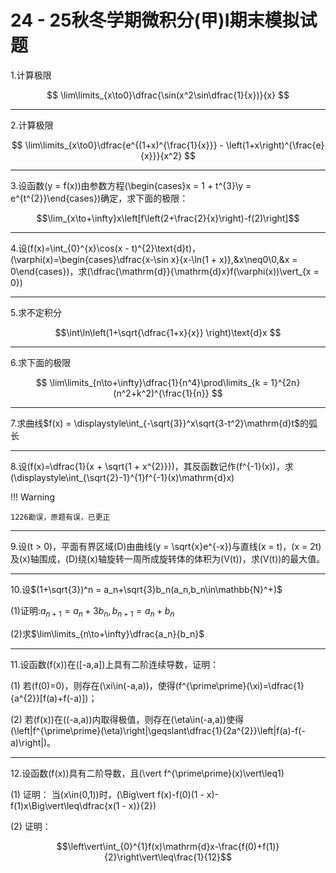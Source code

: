 # 24 - 25秋冬学期微积分(甲)I期末模拟试题

1.计算极限

$$
\lim\limits_{x\to0}\dfrac{\sin(x^2\sin\dfrac{1}{x})}{x}
$$

---

2.计算极限

$$
\lim\limits_{x\to0}\dfrac{e^{(1+x)^{\frac{1}{x}}} - \left(1+x\right)^{\frac{e}{x}}}{x^2}
$$


---

3.设函数\(y = f(x)\)由参数方程\(\begin{cases}x = 1 + t^{3}\\y = e^{t^{2}}\end{cases}\)确定，求下面的极限：

$$\lim_{x\to+\infty}x\left[f\left(2+\frac{2}{x}\right)-f(2)\right]$$

---

4.设\(f(x)=\int_{0}^{x}\cos(x - t)^{2}\text{d}t\)，\(\varphi(x)=\begin{cases}\dfrac{x-\sin x}{x-\ln(1 + x)},&x\neq0\\0,&x = 0\end{cases}\)，求\(\dfrac{\mathrm{d}}{\mathrm{d}x}f(\varphi(x))\vert_{x = 0}\)

---

5.求不定积分

$$\int\ln\left(1+\sqrt{\dfrac{1+x}{x}} \right)\text{d}x $$

---

6.求下面的极限

$$
\lim\limits_{n\to+\infty}\dfrac{1}{n^4}\prod\limits_{k = 1}^{2n}(n^2+k^2)^{\frac{1}{n}}
$$

---

7.求曲线$f(x) = \displaystyle\int_{-\sqrt{3}}^x\sqrt{3-t^2}\mathrm{d}t$的弧长

---

8.设\(f(x)=\dfrac{1}{x + \sqrt{1 + x^{2}}}\)，其反函数记作\(f^{-1}(x)\)，求\(\displaystyle\int_{\sqrt{2}-1}^{1}f^{-1}(x)\mathrm{d}x\)

!!! Warning

    1226勘误，原题有误，已更正
    
---


9.设\(t > 0\)，平面有界区域\(D\)由曲线\(y = \sqrt{x}e^{-x}\)与直线\(x = t\)，\(x = 2t\)及\(x\)轴围成，\(D\)绕\(x\)轴旋转一周所成旋转体的体积为\(V(t)\)，求\(V(t)\)的最大值。

---


10.设$(1+\sqrt{3})^n = a_n+\sqrt{3}b_n(a_n,b_n\in\mathbb{N}^+)$

(1)证明:$a_{n+1} = a_n+3b_n,b_{n+1} = a_n+b_n$

(2)求$\lim\limits_{n\to+\infty}\dfrac{a_n}{b_n}$


---



11.设函数\(f(x)\)在\([-a,a]\)上具有二阶连续导数，证明：

(1) 若\(f(0)=0\)，则存在\(\xi\in(-a,a)\)，使得\(f^{\prime\prime}(\xi)=\dfrac{1}{a^{2}}[f(a)+f(-a)]\)；

(2) 若\(f(x)\)在\((-a,a)\)内取得极值，则存在\(\eta\in(-a,a)\)使得
\(\left|f^{\prime\prime}(\eta)\right|\geqslant\dfrac{1}{2a^{2}}\left|f(a)-f(-a)\right|\)。


---


12.设函数\(f(x)\)具有二阶导数，且\(\vert f^{\prime\prime}(x)\vert\leq1\)

(1) 证明： 当\(x\in(0,1)\)时，\(\Big\vert f(x)-f(0)(1 - x)-f(1)x\Big\vert\leq\dfrac{x(1 - x)}{2}\)

(2) 证明：

$$\left\vert\int_{0}^{1}f(x)\mathrm{d}x-\frac{f(0)+f(1)}{2}\right\vert\leq\frac{1}{12}$$